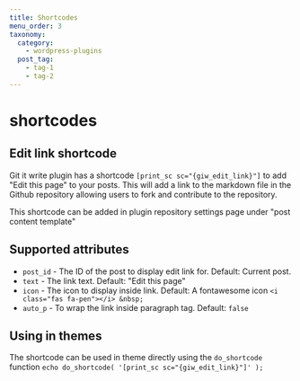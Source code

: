 ```yaml
---
title: Shortcodes
menu_order: 3
taxonomy:
  category:
    - wordpress-plugins
  post_tag:
    - tag-1
    - tag-2
---
```


# shortcodes

## Edit link shortcode

Git it write plugin has a shortcode `[print_sc sc="{giw_edit_link}"]` to add "Edit this page" to your posts. This will add a link to the markdown file in the Github repository allowing users to fork and contribute to the repository.

This shortcode can be added in plugin repository settings page under "post content template"

## Supported attributes

* `post_id` - The ID of the post to display edit link for. Default: Current post.
* `text` - The link text. Default: "Edit this page"
* `icon` - The icon to display inside link. Default: A fontawesome icon `<i class="fas fa-pen"></i> &nbsp;`
* `auto_p` - To wrap the link inside paragraph tag. Default: `false`

## Using in themes

The shortcode can be used in theme directly using the `do_shortcode` function `echo do_shortcode( '[print_sc sc="{giw_edit_link}"]' );`

